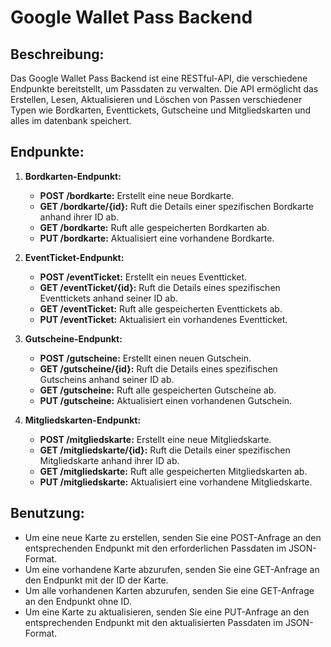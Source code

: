 # Google Wallet Pass Backend

## Beschreibung:
Das Google Wallet Pass Backend ist eine RESTful-API, die verschiedene Endpunkte bereitstellt, um Passdaten zu verwalten. Die API ermöglicht das Erstellen, Lesen, Aktualisieren und Löschen von Passen verschiedener Typen wie Bordkarten, Eventtickets, Gutscheine und Mitgliedskarten und alles im datenbank speichert.

## Endpunkte:

1. **Bordkarten-Endpunkt:**
   - **POST /bordkarte:** Erstellt eine neue Bordkarte.
   - **GET /bordkarte/{id}:** Ruft die Details einer spezifischen Bordkarte anhand ihrer ID ab.
   - **GET /bordkarte:** Ruft alle gespeicherten Bordkarten ab.
   - **PUT /bordkarte:** Aktualisiert eine vorhandene Bordkarte.

2. **EventTicket-Endpunkt:**
   - **POST /eventTicket:** Erstellt ein neues Eventticket.
   - **GET /eventTicket/{id}:** Ruft die Details eines spezifischen Eventtickets anhand seiner ID ab.
   - **GET /eventTicket:** Ruft alle gespeicherten Eventtickets ab.
   - **PUT /eventTicket:** Aktualisiert ein vorhandenes Eventticket.

3. **Gutscheine-Endpunkt:**
   - **POST /gutscheine:** Erstellt einen neuen Gutschein.
   - **GET /gutscheine/{id}:** Ruft die Details eines spezifischen Gutscheins anhand seiner ID ab.
   - **GET /gutscheine:** Ruft alle gespeicherten Gutscheine ab.
   - **PUT /gutscheine:** Aktualisiert einen vorhandenen Gutschein.

4. **Mitgliedskarten-Endpunkt:**
   - **POST /mitgliedskarte:** Erstellt eine neue Mitgliedskarte.
   - **GET /mitgliedskarte/{id}:** Ruft die Details einer spezifischen Mitgliedskarte anhand ihrer ID ab.
   - **GET /mitgliedskarte:** Ruft alle gespeicherten Mitgliedskarten ab.
   - **PUT /mitgliedskarte:** Aktualisiert eine vorhandene Mitgliedskarte.

## Benutzung:
- Um eine neue Karte zu erstellen, senden Sie eine POST-Anfrage an den entsprechenden Endpunkt mit den erforderlichen Passdaten im JSON-Format.
- Um eine vorhandene Karte abzurufen, senden Sie eine GET-Anfrage an den Endpunkt mit der ID der Karte.
- Um alle vorhandenen Karten abzurufen, senden Sie eine GET-Anfrage an den Endpunkt ohne ID.
- Um eine Karte zu aktualisieren, senden Sie eine PUT-Anfrage an den entsprechenden Endpunkt mit den aktualisierten Passdaten im JSON-Format.

